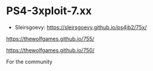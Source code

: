 # PS4-3xploit-7.xx

* Sleirsgoevy: https://sleirsgoevy.github.io/ps4jb2/75x/

https://thewolfgames.github.io/755/

https://thewolfgames.github.io/750/

For the community
